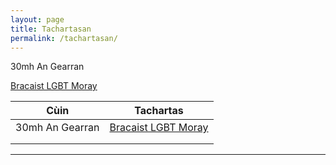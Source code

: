 ```yaml
---
layout: page
title: Tachartasan
permalink: /tachartasan/
---
```


30mh An Gearran

[Bracaist LGBT Moray]({site.baseurl}/tachartasan/2019-02-16-bracaist-lgbt-moray)



| Cùin            | Tachartas                                                                        |
|-----------------|----------------------------------------------------------------------------------|
| 30mh An Gearran | [Bracaist LGBT Moray]({site.baseurl}/tachartasan/2019-02-16-bracaist-lgbt-moray) |
|                 |                                                                                  |
|                 |                                                                                  |

<hr>
